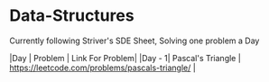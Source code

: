 # Data-Structures

Currently following Striver's SDE Sheet, Solving one problem a Day

|Day | Problem | Link For Problem|
|Day - 1| Pascal's Triangle | https://leetcode.com/problems/pascals-triangle/ |
